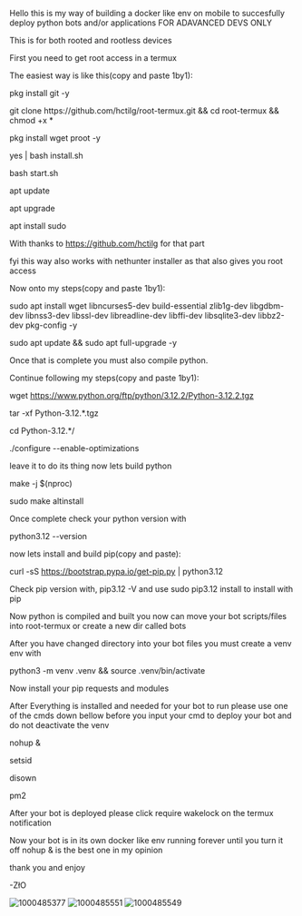 Hello this is my way of building a docker like env on mobile to succesfully deploy python bots and/or applications FOR ADAVANCED DEVS ONLY

This is for both rooted and rootless devices

First you need to get root access in a termux

The easiest way is like this(copy and paste 1by1):

pkg install git -y

git clone https://<i></i>github.com/hctilg/root-termux.git && cd root-termux && chmod +x *

pkg install wget proot -y

yes | bash install.sh

bash start.sh

apt update

apt upgrade

apt install sudo

With thanks to https://github.com/hctilg for that part 

fyi this way also works with nethunter installer as that also gives you root access

Now onto my steps(copy and paste 1by1):

sudo apt install wget libncurses5-dev build-essential zlib1g-dev libgdbm-dev libnss3-dev libssl-dev libreadline-dev libffi-dev libsqlite3-dev libbz2-dev pkg-config -y

sudo apt update && sudo apt full-upgrade -y

Once that is complete you must also compile python.

Continue following my steps(copy and paste 1by1):

wget https://www.python.org/ftp/python/3.12.2/Python-3.12.2.tgz

tar -xf Python-3.12.*.tgz

cd Python-3.12.*/

./configure --enable-optimizations

leave it to do its thing now lets build python

make -j $(nproc)

sudo make altinstall

Once complete check your python version with

python3.12 --version

now lets install and build pip(copy and paste):

curl -sS https://bootstrap.pypa.io/get-pip.py | python3.12

Check pip version with, pip3.12 -V and use sudo pip3.12 install to install with pip

Now python is compiled and built you now can move your bot scripts/files into root-termux or create a new dir called bots

After you have changed directory into your bot files you must create a venv env with 

python3 -m venv .venv && source .venv/bin/activate

Now install your pip requests and modules 

After Everything is installed and needed for your bot to run please use one of the cmds down bellow before you input your cmd to deploy your bot and do not deactivate the venv

nohup &

setsid

disown

pm2

After your bot is deployed please click require wakelock on the termux notification 

Now your bot is in its own docker like env running forever until you turn it off nohup & is the best one in my opinion


thank you and enjoy

-ZłO

![1000485377](https://github.com/user-attachments/assets/487db380-9c2a-4d31-92bf-2b2c91dab1ab)
![1000485551](https://github.com/user-attachments/assets/183adcbd-8696-446e-b6cd-7ae95fa59db1)
![1000485549](https://github.com/user-attachments/assets/13db350b-7f09-4d11-b197-9d6320fd065f)
